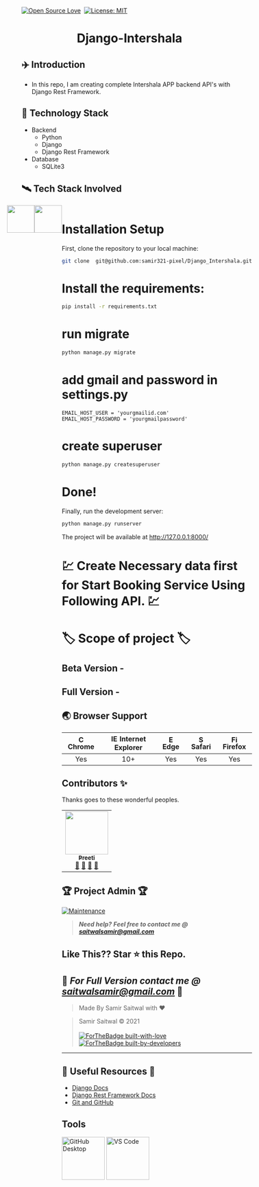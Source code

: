 [![Open Source Love](https://badges.frapsoft.com/os/v1/open-source.svg?v=102)](https://snip-share.herokuapp.com/)&nbsp;
[![License: MIT](https://img.shields.io/badge/License-MIT-green.svg)](https://opensource.org/licenses/MIT)

<h1 align="center">Django-Intershala</h1>


## 	✈️ Introduction
* In this repo, I am creating complete Intershala APP backend API's with Django Rest Framework.

## 🚀 Technology Stack
* Backend
  * Python
  * Django 
  * Django Rest Framework
* Database
  * SQLite3

## 🛰️ Tech Stack Involved
<div style="display: flex;justify-content: center;">
<img height="64px" width="auto" src="https://image.flaticon.com/icons/svg/919/919852.svg">
 <br/>
<img height="64px" width="auto" src="https://twilio-cms-prod.s3.amazonaws.com/images/django-dark.width-808.png">
  <br/>
<div/>
 
 
# Installation Setup
First, clone the repository to your local machine:

```bash
git clone  git@github.com:samir321-pixel/Django_Intershala.git
```
# Install the requirements:
```bash
pip install -r requirements.txt
```

# run migrate

```bash
python manage.py migrate
```

# add gmail and password in settings.py
```
EMAIL_HOST_USER = 'yourgmailid.com'
EMAIL_HOST_PASSWORD = 'yourgmailpassword'
```

# create superuser

```bash
python manage.py createsuperuser
```

# Done!

Finally, run the development server:

```bash
python manage.py runserver
```
The project will be available at http://127.0.0.1:8000/



# 💹 Create Necessary data first for Start Booking Service Using Following API. 💹




# 🏷️ Scope of project 🏷️
## Beta Version -


## Full Version -


## 🌏 Browser Support

| <img src="https://user-images.githubusercontent.com/1215767/34348387-a2e64588-ea4d-11e7-8267-a43365103afe.png" alt="Chrome" width="16px" height="16px" /> Chrome | <img src="https://user-images.githubusercontent.com/1215767/34348590-250b3ca2-ea4f-11e7-9efb-da953359321f.png" alt="IE" width="16px" height="16px" /> Internet Explorer | <img src="https://user-images.githubusercontent.com/1215767/34348380-93e77ae8-ea4d-11e7-8696-9a989ddbbbf5.png" alt="Edge" width="16px" height="16px" /> Edge | <img src="https://user-images.githubusercontent.com/1215767/34348394-a981f892-ea4d-11e7-9156-d128d58386b9.png" alt="Safari" width="16px" height="16px" /> Safari | <img src="https://user-images.githubusercontent.com/1215767/34348383-9e7ed492-ea4d-11e7-910c-03b39d52f496.png" alt="Firefox" width="16px" height="16px" /> Firefox |
| :---------: | :---------: | :---------: | :---------: | :---------: |
| Yes | 10+ | Yes | Yes | Yes |

## Contributors ✨

Thanks goes to these wonderful peoples.
<table>
  <tr>
    <td align="center"><a href="https://github.com/Preeta192821"><img src="https://avatars.githubusercontent.com/u/52908643?s=460&u=725ac6f7daf0c0caffe98faef85e0a5608513e6b&v=4" width="100px;" alt=""/><br /><sub><b>Preeti</b></sub></a><br /><a href="" title="">💬</a> <a href="" title="">📖</a> <a href="#" title="">👀</a> <a href="#" title="Talks">📢</a></td>
     </tr>
</table>

## 🏆 Project Admin 🏆
[![Maintenance](https://img.shields.io/maintenance/yes/2020?color=green&logo=github)](https://github.com/samir321-pixel)

> **_Need help?_** 
> **_Feel free to contact me @ [saitwalsamir@gmail.com](mailto:saitwalsamir@gmail.com?Subject=Library_Project)_**

## Like This?? Star ⭐ this Repo.

## 👮 **_For Full Version contact me @ [saitwalsamir@gmail.com](mailto:saitwalsamir@gmail.com?Subject=Library_Project)_** 👮

> Made By Samir Saitwal with ❤️

> Samir Saitwal &copy; 2021
<br><br>
[![ForTheBadge built-with-love](http://ForTheBadge.com/images/badges/built-with-love.svg)](https://github.com/samir321-pixel)
[![ForTheBadge built-by-developers](http://ForTheBadge.com/images/badges/built-by-developers.svg)](https://github.com/samir321-pixel)




***
## 📘 Useful Resources 📘
- [Django Docs](https://docs.djangoproject.com/en/3.0/)
- [Django Rest Framework Docs](https://www.django-rest-framework.org/)
- [Git and GitHub](https://www.digitalocean.com/community/tutorials/how-to-use-git-a-reference-guide)

## Tools

<a href="gui-tool-tutorials/github-desktop-tutorial.md"><img alt="GitHub Desktop" src="https://desktop.github.com/images/desktop-icon.svg" width="100"></a> 
<a href="gui-tool-tutorials/github-windows-vs-code-tutorial.md"><img alt="VS Code" src="https://upload.wikimedia.org/wikipedia/commons/2/2d/Visual_Studio_Code_1.18_icon.svg" width=100></a>

